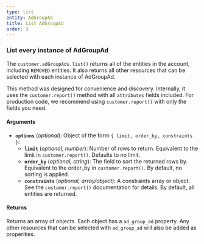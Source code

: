 ```yaml
---
type: list
entity: AdGroupAd
title: List AdGroupAd
order: 3
---
```


### List every instance of AdGroupAd

The `customer.adGroupAds.list()` returns all of the entities in the account, including `REMOVED` entities. It also returns all other resources that can be selected with each instance of AdGroupAd.

This method was designed for convenience and discovery. Internally, it uses the `customer.report()` method with all `attributes` fields included. For production code, we recommend using `customer.report()` with only the fields you need.

#### Arguments

- **`options`** (_optional_): Object of the form `{ limit, order_by, constraints }`:
  - **`limit`** (_optional, number_): Number of rows to return. Equivalent to the limit in `customer.report()`. Defaults to no limit.
  - **`order_by`** (_optional, string_): The field to sort the returned rows by. Equivalent to the order_by in `customer.report()`. By default, no sorting is applied.
  - **`constraints`** (_optional, array/object_): A constraints array or object. See the `customer.report()` documentation for details. By default, all entities are returned.

#### Returns

Returns an array of objects.
Each object has a `ad_group_ad` property. Any other resources that can be selected with `ad_group_ad` will also be added as properities.
